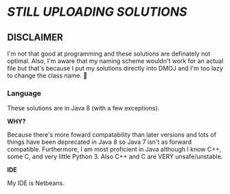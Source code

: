 # *STILL UPLOADING SOLUTIONS*
## DISCLAIMER
I'm not that good at programming and these solutions are definately not optimal. Also, I'm aware that my naming scheme wouldn't work for an actual file but that's because I put my solutions directly into DMOJ and I'm too lazy to change the class name. :shrug:

### Language
These solutions are in Java 8 (with a few exceptions).

**WHY?**

Because there's more foward compatability than later versions and lots of things have been deprecated in Java 8 so Java 7 isn't as forward compatible. Furthermore, I am most proficient in Java although I know C++, some C, and very little Python 3. Also C++ and C are VERY unsafe/unstable.

**IDE**

My IDE is Netbeans.
